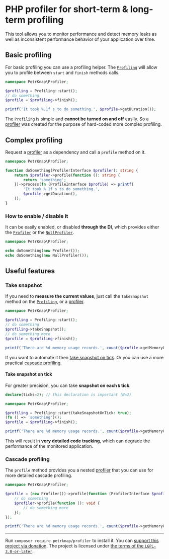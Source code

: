 # PHP profiler for short-term & long-term profiling

This tool allows you to monitor performance and detect memory leaks as well as inconsistent performance behavior of your application over time.

## Basic profiling

For basic profiling you can use a profiling helper.
The [`Profiling`](./src/Profiling.php) will allow you to profile between `start` and `finish` methods calls.

```php
namespace PetrKnap\Profiler;

$profiling = Profiling::start();
// do something
$profile = $profiling->finish();

printf('It took %.1f s to do something.', $profile->getDuration());
```

The [`Profiling`](./src/Profiling.php) is simple and **cannot be turned on and off** easily.
So a [profiler](./src/ProfilerInterface.php) was created for the purpose of hard-coded more complex profiling.

## Complex profiling

Request a [profiler](./src/ProfilerInterface.php) as a dependency and call a `profile` method on it.

```php
namespace PetrKnap\Profiler;

function doSomething(ProfilerInterface $profiler): string {
    return $profiler->profile(function (): string {
        return 'something';
    })->process(fn (ProfileInterface $profile) => printf(
        'It took %.1f s to do something.',
        $profile->getDuration(),
    ));
}
```

### How to enable / disable it

It can be easily enabled, or disabled **through the DI**, which provides either the [`Profiler`](./src/Profiler.php) or the [`NullProfiler`](./src/NullProfiler.php).

```php
namespace PetrKnap\Profiler;

echo doSomething(new Profiler());
echo doSomething(new NullProfiler());
```

## Useful features

### Take snapshot

If you need to **measure the current values**, just call the `takeSnapshot` method on the [`Profiling`](./src/Profiling.php), or a [profiler](./src/ProfilerInterface.php).

```php
namespace PetrKnap\Profiler;

$profiling = Profiling::start();
// do something
$profiling->takeSnapshot();
// do something more
$profile = $profiling->finish();

printf('There are %d memory usage records.', count($profile->getMemoryUsages()));
```

If you want to automate it then [take snapshot on tick](#take-snapshot-on-tick).
Or you can use a more practical [cascade profiling](#cascade-profiling).

#### Take snapshot on tick

For greater precision, you can take **snapshot on each `N` tick**.

```php
declare(ticks=2); // this declaration is important (N=2)

namespace PetrKnap\Profiler;

$profiling = Profiling::start(takeSnapshotOnTick: true);
(fn () => 'something')();
$profile = $profiling->finish();

printf('There are %d memory usage records.', count($profile->getMemoryUsages()));
```

This will result in **very detailed code tracking**, which can degrade the performance of the monitored application.

### Cascade profiling

The `profile` method provides you a nested [profiler](./src/ProfilerInterface.php) that you can use for more detailed cascade profiling.

```php
namespace PetrKnap\Profiler;

$profile = (new Profiler())->profile(function (ProfilerInterface $profiler): void {
    // do something
    $profiler->profile(function (): void {
        // do something more
    });
});

printf('There are %d memory usage records.', count($profile->getMemoryUsages()));
```

---

Run `composer require petrknap/profiler` to install it.
You can [support this project via donation](https://petrknap.github.io/donate.html).
The project is licensed under [the terms of the `LGPL-3.0-or-later`](./COPYING.LESSER).
